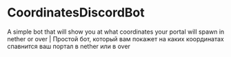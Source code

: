 # CoordinatesDiscordBot
A simple bot that will show you at what coordinates your portal will spawn in nether or over | Простой бот, который вам покажет на каких координатах спавнится ваш портал в nether или в over 
